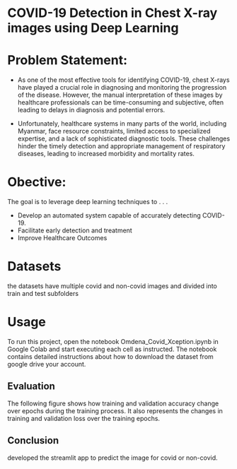 # COVID-19 Detection in Chest X-ray images using Deep Learning

# Problem Statement:

- As one of the most effective tools for identifying COVID-19, chest X-rays have played a crucial role in diagnosing and monitoring the progression of the disease. However, the manual interpretation of these images by healthcare professionals can be time-consuming and subjective, often leading to delays in diagnosis and potential errors.

- Unfortunately, healthcare systems in many parts of the world, including Myanmar, face resource constraints, limited access to specialized expertise, and a lack of sophisticated diagnostic tools. These challenges hinder the timely detection and appropriate management of respiratory diseases, leading to increased morbidity and mortality rates.

# Obective:

The goal is to leverage deep learning techniques to . . . 

- Develop an automated system capable of accurately detecting COVID-19.
- Facilitate early detection and treatment
- Improve Healthcare Outcomes

# Datasets
the datasets have multiple covid and non-covid images and divided into train and test subfolders


# Usage
To run this project, open the notebook Omdena_Covid_Xception.ipynb in Google Colab and start executing each cell as instructed. The notebook contains detailed instructions about how to download the dataset from google drive your account.



## Evaluation

The following figure shows how training and validation accuracy change over epochs during the training process. It also represents the changes in training and validation loss over the training epochs.



## Conclusion

developed the streamlit app to predict the image for covid or non-covid.
